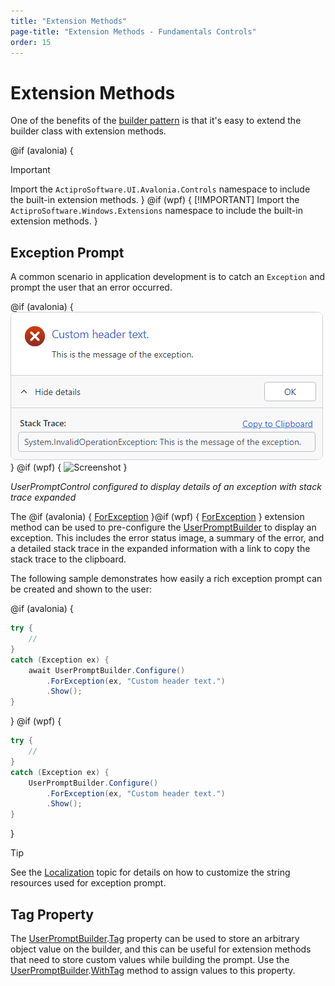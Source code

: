 ```yaml
---
title: "Extension Methods"
page-title: "Extension Methods - Fundamentals Controls"
order: 15
---
```

# Extension Methods

One of the benefits of the [builder pattern](builder-pattern.md) is that it's easy to extend the builder class with extension methods.

@if (avalonia) {
> [!IMPORTANT]
> Import the `ActiproSoftware.UI.Avalonia.Controls` namespace to include the built-in extension methods.
}
@if (wpf) {
> [!IMPORTANT]
> Import the `ActiproSoftware.Windows.Extensions` namespace to include the built-in extension methods.
}

## Exception Prompt

A common scenario in application development is to catch an `Exception` and prompt the user that an error occurred.

@if (avalonia) {
![Screenshot](../images/user-prompt-for-exception.png)
}
@if (wpf) {
![Screenshot](../../images/user-prompt-for-exception.png)
}

*UserPromptControl configured to display details of an exception with stack trace expanded*

The @if (avalonia) { [ForException](xref:@ActiproUIRoot.Controls.UserPromptExtensions.ForException*) }@if (wpf) { [ForException](xref:@ActiproUIRoot.Extensions.UserPromptExtensions.ForException*) } extension method can be used to pre-configure the [UserPromptBuilder](xref:@ActiproUIRoot.Controls.UserPromptBuilder) to display an exception.  This includes the error status image, a summary of the error, and a detailed stack trace in the expanded information with a link to copy the stack trace to the clipboard.

The following sample demonstrates how easily a rich exception prompt can be created and shown to the user:

@if (avalonia) {
```csharp
try {
	//
}
catch (Exception ex) {
	await UserPromptBuilder.Configure()
		.ForException(ex, "Custom header text.")
		.Show();
}
```
}
@if (wpf) {
```csharp
try {
	//
}
catch (Exception ex) {
	UserPromptBuilder.Configure()
		.ForException(ex, "Custom header text.")
		.Show();
}
```
}

> [!TIP]
> See the [Localization](localization.md) topic for details on how to customize the string resources used for exception prompt.

## Tag Property

The [UserPromptBuilder](xref:@ActiproUIRoot.Controls.UserPromptBuilder).[Tag](xref:@ActiproUIRoot.Controls.UserPromptBuilder.Tag) property can be used to store an arbitrary object value on the builder, and this can be useful for extension methods that need to store custom values while building the prompt.  Use the [UserPromptBuilder](xref:@ActiproUIRoot.Controls.UserPromptBuilder).[WithTag](xref:@ActiproUIRoot.Controls.UserPromptBuilder.WithTag*) method to assign values to this property.